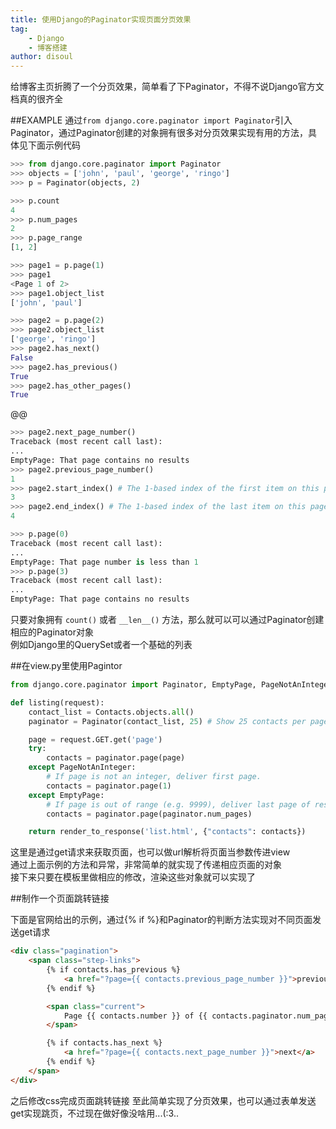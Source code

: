 ```yaml
---
title: 使用Django的Paginator实现页面分页效果
tag:
    - Django
    - 博客搭建
author: disoul
---
```

给博客主页折腾了一个分页效果，简单看了下Paginator，不得不说Django官方文档真的很齐全  

##EXAMPLE
通过``from django.core.paginator import Paginator``引入Paginator，通过Paginator创建的对象拥有很多对分页效果实现有用的方法，具体见下面示例代码

```python
>>> from django.core.paginator import Paginator
>>> objects = ['john', 'paul', 'george', 'ringo']
>>> p = Paginator(objects, 2)

>>> p.count
4
>>> p.num_pages
2
>>> p.page_range
[1, 2]

>>> page1 = p.page(1)
>>> page1
<Page 1 of 2>
>>> page1.object_list
['john', 'paul']

>>> page2 = p.page(2)
>>> page2.object_list
['george', 'ringo']
>>> page2.has_next()
False
>>> page2.has_previous()
True
>>> page2.has_other_pages()
True
```
@@

```python
>>> page2.next_page_number()
Traceback (most recent call last):
...
EmptyPage: That page contains no results
>>> page2.previous_page_number()
1
>>> page2.start_index() # The 1-based index of the first item on this page
3
>>> page2.end_index() # The 1-based index of the last item on this page
4

>>> p.page(0)
Traceback (most recent call last):
...
EmptyPage: That page number is less than 1
>>> p.page(3)
Traceback (most recent call last):
...
EmptyPage: That page contains no results

```

只要对象拥有 ``count()`` 或者 ``__len__()`` 方法，那么就可以可以通过Paginator创建相应的Paginator对象  
例如Django里的QuerySet或者一个基础的列表  

##在view.py里使用Pagintor

```python
from django.core.paginator import Paginator, EmptyPage, PageNotAnInteger

def listing(request):
    contact_list = Contacts.objects.all()
    paginator = Paginator(contact_list, 25) # Show 25 contacts per page

    page = request.GET.get('page')
    try:
        contacts = paginator.page(page)
    except PageNotAnInteger:
        # If page is not an integer, deliver first page.
        contacts = paginator.page(1)
    except EmptyPage:
        # If page is out of range (e.g. 9999), deliver last page of results.
        contacts = paginator.page(paginator.num_pages)

    return render_to_response('list.html', {"contacts": contacts})
```

这里是通过get请求来获取页面，也可以做url解析将页面当参数传进view    
通过上面示例的方法和异常，非常简单的就实现了传递相应页面的对象  
接下来只要在模板里做相应的修改，渲染这些对象就可以实现了  

##制作一个页面跳转链接

下面是官网给出的示例，通过{% if %}和Paginator的判断方法实现对不同页面发送get请求

```html
<div class="pagination">
    <span class="step-links">
        {% if contacts.has_previous %}
            <a href="?page={{ contacts.previous_page_number }}">previous</a>
        {% endif %}

        <span class="current">
            Page {{ contacts.number }} of {{ contacts.paginator.num_pages }}.
        </span>

        {% if contacts.has_next %}
            <a href="?page={{ contacts.next_page_number }}">next</a>
        {% endif %}
    </span>
</div>
```

之后修改css完成页面跳转链接
至此简单实现了分页效果，也可以通过表单发送get实现跳页，不过现在做好像没啥用...(:3..
